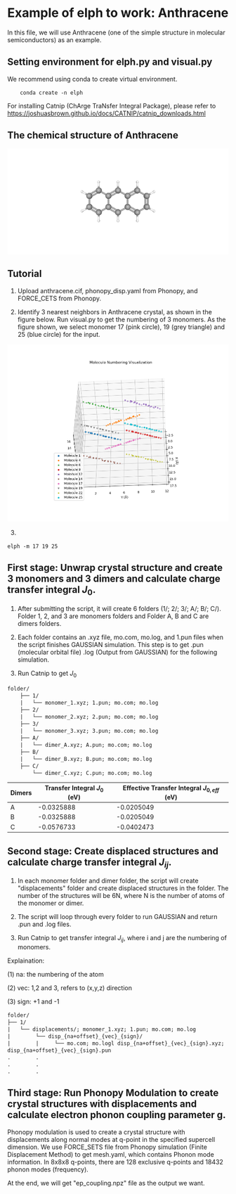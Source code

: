 # Example of elph to work: Anthracene

In this file, we will use Anthracene (one of the simple structure in molecular semiconductors) as an example.

## Setting environment for elph.py and visual.py

We recommend using conda to create virtual environment.

```
    conda create -n elph
```


For installing Catnip (ChArge TraNsfer Integral Package), please refer to https://joshuasbrown.github.io/docs/CATNIP/catnip_downloads.html

## The chemical structure of Anthracene

![Chemical structure of Anthracene](../files/Anthracene_Conformer3D_medium.png)


## Tutorial

1. Upload anthracene.cif, phonopy_disp.yaml from Phonopy, and FORCE_CETS from Phonopy.

2. Identify 3 nearest neighbors in Anthracene crystal, as shown in the figure below. Run visual.py to get the numbering of 3 monomers. As the figure shown, we select monomer 17 (pink circle), 19 (grey triangle) and 25 (blue circle) for the input.

![Numbering Visualization of Anthracene](../files/anthracene_numbering.png)

3. 

```
elph -m 17 19 25 
```

## First stage: Unwrap crystal structure and create 3 monomers and 3 dimers and calculate charge transfer integral $J_{0}$.

1. After submitting the script, it will create 6 folders (1/; 2/; 3/; A/; B/; C/). Folder 1, 2, and 3 are monomers folders and Folder A, B and C are dimers folders.

2. Each folder contains an .xyz file, mo.com, mo.log, and 1.pun files when the script finishes GAUSSIAN simulation. This step is to get .pun (molecular orbital file) .log (Output from GAUSSIAN) for the following simulation.

3. Run Catnip to get $J_{0}$

```
folder/
    ├── 1/
    |   └── monomer_1.xyz; 1.pun; mo.com; mo.log
    ├── 2/
    |   └── monomer_2.xyz; 2.pun; mo.com; mo.log  
    ├── 3/
    |   └── monomer_3.xyz; 3.pun; mo.com; mo.log 
    ├── A/
    |   └── dimer_A.xyz; A.pun; mo.com; mo.log
    ├── B/
    |   └── dimer_B.xyz; B.pun; mo.com; mo.log
    ├── C/
        └── dimer_C.xyz; C.pun; mo.com; mo.log

```

| Dimers | Transfer Integral $J_{0}$ (eV) | Effective Transfer Integral $J_{0, eff}$ (eV) | 
|----------|----------|----------|
|   A  |  -0.0325888   |   -0.0205049  | 
|   B  |  -0.0325888   |   -0.0205049  | 
|   C  |  -0.0576733   |   -0.0402473  | 

## Second stage: Create displaced structures and calculate charge transfer integral $J_{ij}$.

1. In each monomer folder and dimer folder, the script will create "displacements" folder and create displaced structures in the folder. The number of the structures will be 6N, where N is the number of atoms of the monomer or dimer.

2. The script will loop through every folder to run GAUSSIAN and return .pun and .log files.

3. Run Catnip to get transfer integral $J_{ij}$, where i and j are the numbering of monomers.

Explaination:

(1) na: the numbering of the atom

(2) vec: 1,2 and 3, refers to (x,y,z) direction

(3) sign: +1 and -1
```
folder/
├── 1/
|   └── displacements/; monomer_1.xyz; 1.pun; mo.com; mo.log
|        └── disp_{na+offset}_{vec}_{sign}/
|        |     └── mo.com; mo.logl disp_{na+offset}_{vec}_{sign}.xyz; disp_{na+offset}_{vec}_{sign}.pun
.        . 
.        .
.        .
```

## Third stage: Run Phonopy Modulation to create crystal structures with displacements and calculate electron phonon coupling parameter g.

Phonopy modulation is used to create a crystal structure with displacements along normal modes at q-point in the specified supercell dimension. We use FORCE_SETS file from Phonopy simulation (Finite Displacement Method) to get mesh.yaml, which contains Phonon mode information. In 8x8x8 q-points, there are 128 exclusive q-points and 18432 phonon modes (frequency).

At the end, we will get "ep_coupling.npz" file as the output we want.
